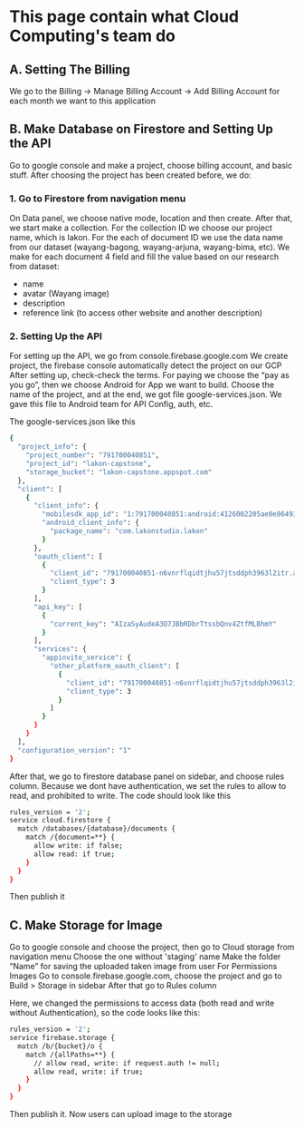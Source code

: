 # This page contain what Cloud Computing's team do
## A.	Setting The Billing
We go to the Billing -> Manage Billing Account -> Add Billing Account for each month we want to this application

## B.	Make Database on Firestore and Setting Up the API
Go to google console and make a project, choose billing account, and basic stuff. After choosing the project has been created before, we do:

### 1.	Go to Firestore from navigation menu
On Data panel, we choose native mode, location and then create.
After that, we start make a collection. For the collection ID we choose our project name, which is lakon. For the each of document ID we use the data name from our dataset (wayang-bagong, wayang-arjuna, wayang-bima, etc).
We make for each document 4 field and fill the value based on our research from dataset:
- name
- avatar (Wayang image)
- description
- reference link (to access other website and another description)

### 2.	Setting Up the API
For setting up the API, we go from console.firebase.google.com
We create project, the firebase console automatically detect the project on our GCP
After setting up, check-check the terms. For paying we choose the “pay as you go”, then we choose Android for App we want to build.
Choose the name of the project, and at the end, we got file google-services.json. We gave this file to Android team for API Config, auth, etc.

The google-services.json like this
```bash
{
  "project_info": {
    "project_number": "791700040851",
    "project_id": "lakon-capstone",
    "storage_bucket": "lakon-capstone.appspot.com"
  },
  "client": [
    {
      "client_info": {
        "mobilesdk_app_id": "1:791700040851:android:4126002205ae0e86493166",
        "android_client_info": {
          "package_name": "com.lakonstudio.lakon"
        }
      },
      "oauth_client": [
        {
          "client_id": "791700040851-n6vnrflqidtjhu57jtsddph3963l2itr.apps.googleusercontent.com",
          "client_type": 3
        }
      ],
      "api_key": [
        {
          "current_key": "AIzaSyAudeA3O7JBbRDbrTtssbQnv4ZtfMLBhmY"
        }
      ],
      "services": {
        "appinvite_service": {
          "other_platform_oauth_client": [
            {
              "client_id": "791700040851-n6vnrflqidtjhu57jtsddph3963l2itr.apps.googleusercontent.com",
              "client_type": 3
            }
          ]
        }
      }
    }
  ],
  "configuration_version": "1"
}
```

After that, we go to firestore database panel on sidebar, and choose rules column. Because we dont have authentication, we set the rules to allow to read, and prohibited to write. The code should look like this
```bash
rules_version = '2';
service cloud.firestore {
  match /databases/{database}/documents {
    match /{document=**} {
      allow write: if false;
      allow read: if true;
    }
  }
}
```
Then publish it

## C.	Make Storage for Image
Go to google console and choose the project, then go to Cloud storage from navigation menu
Choose the one without 'staging' name
Make the folder “Name” for saving the uploaded taken image from user
For Permissions Images Go to console.firebase.google.com, choose the project and go to Build > Storage in sidebar
After that go to Rules column

Here, we changed the permissions to access data (both read and write without Authentication), so the code looks like this:
```bash
rules_version = '2';
service firebase.storage {
  match /b/{bucket}/o {
    match /{allPaths=**} {
      // allow read, write: if request.auth != null;
      allow read, write: if true;
    }
  }
}
```
Then publish it. Now users can upload image to the storage

